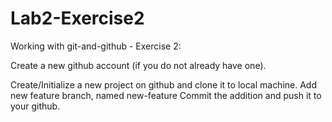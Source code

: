 # Lab2-Exercise2

Working with git-and-github - Exercise 2:

Create a new github account (if you do not already have one).

Create/Initialize a new project on github and clone it to local machine.
Add new feature branch, named new-feature
Commit the addition and push it to your github.